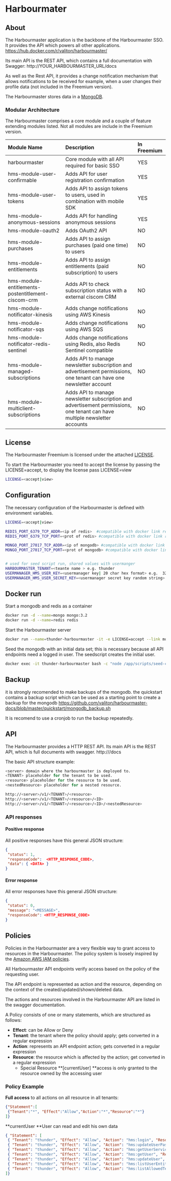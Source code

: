 # Harbourmater

## About

The Harbourmaster application is the backbone of the Harbourmaster SSO. It provides the API which powers all other applications.
https://hub.docker.com/r/valiton/harbourmaster/

Its main API is the REST API, which contains a full documentation with Swagger: http://YOUR_HARBOURMASTER_URL/docs

As well as the Rest API, it provides a change notification mechanism that allows notifications to be received for example, when a user changes their profile data (not included in the Freemium version).

The Harbourmaster stores data in a [MongoDB](https://www.mongodb.com/).

### Modular Architecture

The Harbourmaster comprises a core module and a couple of feature extending modules listed. Not all modules are include in the Freemium version.

| Module Name | Description | In Freemium |
| :--- | :--- | :--- |
| harbourmaster | Core module with all API required for basic SSO | YES |
| hms-module-user-confirmable | Adds API for user registration confirmation | YES |
| hms-module-user-tokens | Adds API to assign tokens to users, used in combination with mobile SDK | YES |
| hms-module-anonymous-sessions | Adds API for handling anonymous sessions | YES |
| hms-module-oauth2 | Adds OAuth2 API | NO |
| hms-module-purchases | Adds API to assign purchases \(paid one time\) to users | NO |
| hms-module-entitlements | Adds API to assign entitlements \(paid subscription\) to users | NO |
| hms-module-entitlements-postentitlement-ciscom-crm | Adds API to check subscription status with a external ciscom CRM | NO |
| hms-module-notificator-kinesis | Adds change notifications using AWS Kinesis | NO |
| hms-module-notificator-sqs | Adds change notifications using AWS SQS | NO |
| hms-module-notificator-redis-sentinel | Adds change notifications using Redis, also Redis Sentinel compatible | NO |
| hms-module-managed-subscriptions | Adds API to manage newsletter subscription and advertisement permissions, one tenant can have one newsletter account | NO |
| hms-module-multiclient-subscriptions | Adds API to manage newsletter subscription and advertisement permissions, one tenant can have multiple newsletter accounts | NO |

## License

The Harbourmaster Freemium is licensed under the attached [LICENSE](license.md).

To start the Harbourmaster you need to accept the license by passing the LICENSE=accept, to display the license pass LICENSE=view


```bash
LICENSE=<accept|view>
```

## Configuration

The necessary configuration of the Harbourmaster is defined with environment variables. 

```bash
LICENSE=<accept|view>

REDIS_PORT_6379_TCP_ADDR=<ip of redis>  #compatible with docker link redis
REDIS_PORT_6379_TCP_PORT=<prot of redis> #compatible with docker link redis

MONGO_PORT_27017_TCP_ADDR=<ip of mongodb> #compatible with docker link mongo
MONGO_PORT_27017_TCP_PORT=<prot of mongodb> #compatible with docker link mongo 


# used for seed script run, shared values with usermanger 
HARBOURMASTER_TENANT=<teante name > e.g. thunder
USERMANAGER_HMS_USER_KEY=<usermanager key| 20 char hex format> e.g.  32be04fb9495229f3e4f
USERMANAGER_HMS_USER_SECRET_KEY=<usermanager secret key random string> e.g. 58c94af9f955eebebaf81195d57f774fe7a9d834efd519c8588d184914ff


```



## Docker run

Start a mongodb and redis as a container
```bash
docker run -d --name=mongo mongo:3.2
docker run -d --name=redis redis
```

Start the Harbourmaster server

```bash
docker run --name=thunder-harbourmaster -it -e LICENSE=accept --link mongo:mongo --link redis:redis docker pull valiton/harbourmaster
```

Seed the mongodb with an initial data set; this is necessary because all API endpoints need a logged in user. The seedscript creates the initial user. 

```bash
docker exec -it thunder-harbourmaster bash -c "node /app/scripts/seed-create-thunder-tanent.js"
```

## Backup

it is strongly recomended to make backups of the mongodb.
the quickstart contains a backup script which can be used as a starting point to create a backup for the mongodb https://github.com/valiton/harbourmaster-docs/blob/master/quickstart/mongodb_backup.sh

It is recomend to use a cronjob to run the backup repeatedly.  


## API

The Harbourmaster provides a HTTP REST API. Its main API is the REST API, which is full documents with swagger. http://<HARBOURMASTER>/docs

The basic API structure example:

```bash
<server> domain where the harbourmaster is deployed to.
<TENANT> placeholder for the tenant to be used.
<resource> placeholder for the resource to be used.
<nestedResource> placeholder for a nested resource.

http://<server>/v1/<TENANT>/<resource>
http://<server>/v1/<TENANT>/<resource>/<ID>
http://<server>/v1/<TENANT>/<resource>/<ID>/<nestedResource>
```

### API responses

#### Positive response

All positive responses have this general JSON structure:

```json
{
 "status": 1,
 "responseCode":  <HTTP_RESPONSE_CODE>,
 "data": { <DATA> }
}
```

#### Error response

All error responses have this general JSON structure:

```json
{
 "status": 0,
 "message": "<MESSAGE>",
 "responseCode": <HTTP_RESPONSE_CODE>
}
```

## Policies

Policies in the Harbourmaster are a very flexible way to grant access to resources in the Harbourmaster. The policy system is loosely inspired by the [Amazon AWS IAM policies](http://docs.aws.amazon.com/AWSEC2/latest/UserGuide/iam-policy-structure.html#policy-syntax).

All Harbourmaster API endpoints verify access based on the policy of the requesting user.

The API endpoint is represented as action and the resource, depending on the context of the created/updated/shown/deleted data.

The actions and resources involved in the Harbourmaster API are listed in the swagger documentation.

A Policy consists of one or many statements, which are structured as follows:

* **Effect**: can be Allow or Deny
* **Tenant**: the tenant where the policy should apply; gets converted in a regular expression
* **Action**: represents an API endpoint action; gets converted in a regular expression
* **Resource**: the resource which is affected by the action; get converted in a regular expression
  * Special Resource **\[currentUser\] **access is only granted to the resource owned by the accessing user


### Policy Example

**Full access** to all actions on all resource in all tenants:

```json
{"Statement":[
 {"Tenant":"*", "Effect":"Allow","Action":"*","Resource":"*"}
]}
```

**currentUser **User can read and edit his own data

```json
{ "Statement": [
 { "Tenant": "thunder", "Effect": "Allow", "Action": "hms:login", "Resource": "[currentUser]" },
 { "Tenant": "thunder", "Effect": "Allow", "Action": "hms:updateUserPassword", "Resource": "[currentUser]" },
 { "Tenant": "thunder", "Effect": "Allow", "Action": "hms:getUserServices", "Resource": "[currentUser]" },
 { "Tenant": "thunder", "Effect": "Allow", "Action": "hms:getUser", "Resource": "[currentUser]" },
 { "Tenant": "thunder", "Effect": "Allow", "Action": "hms:updateUser", "Resource": "[currentUser]" },
 { "Tenant": "thunder", "Effect": "Allow", "Action": "hms:listUserEntitlements", "Resource": "[currentUser]" },
 { "Tenant": "thunder", "Effect": "Allow", "Action": "hms:listAllowedTenants", "Resource": "[currentUser]" }
]}



```

